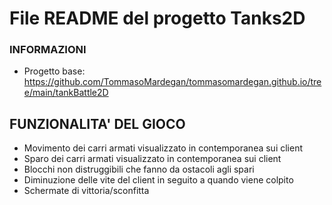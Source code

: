 # File README del progetto Tanks2D

### INFORMAZIONI
- Progetto base: https://github.com/TommasoMardegan/tommasomardegan.github.io/tree/main/tankBattle2D
## FUNZIONALITA' DEL GIOCO
- Movimento dei carri armati visualizzato in contemporanea sui client
- Sparo dei carri armati visualizzato in contemporanea sui client
- Blocchi non distruggibili che fanno da ostacoli agli spari
- Diminuzione delle vite del client in seguito a quando viene colpito
- Schermate di vittoria/sconfitta
